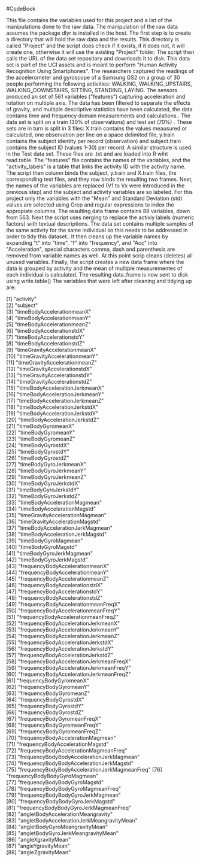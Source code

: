 #CodeBook

This file contains the variables used for this project and a list of the manipulations done to the raw data.
The manipulation of the raw data assumes the package dlyr is installed in the host. The first step is to create a directory
that will hold the raw data and the results. This directory is called "Project" and the script does check if it exists, if it
does not, it will create one, otherwise it will use the existing "Project" folder.
The script then calls the URL of the data set repository and downloads it to disk. This data set is part of the UCI assets and is meant to perform "Human Activity Recognition Using Smartphones". The researchers captured the readings of the accelerometer and gyroscope of a Samsung GS2 on a group of 30 people performing the following activities:
WALKING, WALKING_UPSTAIRS, WALKING_DOWNSTAIRS, SITTING, STANDING, LAYING.
The sensors produced an set of 561 variables ("features") capturing acceleration and rotation on multiple axis. The data has been filtered to separate the effects of gravity, and multiple descriptive statistics have been calculated, the data contains time and frequency domain measurements and calculations.. The data set is split on a train (30% of observations) and test set (70%) . These sets are in turn is split in 3 files: X.train contains the values meausured or calculated, one observation per line on a space delimited file, y.train contains the subject identity per record (observation) and subject.train contains the subject ID (values 1-30) per record. A similar structure is used in the Test data set.
These files are .txt and are loaded into R wiht read.table. The "features" file contains the names of the variables, and the "activity_labels" is a table that links the activity ID with the activity name.
The script then column binds the subject, y.train and X.train files, the corresponding test files, and they row binds the resulting two frames. Next, the names of the variables are replaced (V1 to Vx were introduced in the previous step) and the subject and activity variables are so labeled.
For this project only the variables with the "Mean" and Standard Deviation (std) values are selected using Grep and regular expressions to index the appropiate columns. The resulting data frame contains 88 variables, down from 563. Next the script uses nerging to replace the activiy labels (numeric factors) with textual descriptions. The data set contains multiple samples of the same activity for the same individual so this needs to be addressed in order to tidy this dataset.. It then cleans up the variable names by expanding "t" into "time", "f" into "frequency", and "Acc" into "Acceleration", special characters comma, dash and parenthesis are removed from variable names as well. At this point scrip cleans (deletes) all unused variables.
Finally, the script creates a new data frame where the data is grouped by activity and the mean of multiple measurementes of each individual is calculated. The resulting data_frame is now sent to disk using write.table()
The variables that were left after cleaning and tidying up are:

 [1] "activity"                                    
 [2] "subject"                                     
 [3] "timeBodyAccelerationmeanX"                   
 [4] "timeBodyAccelerationmeanY"                   
 [5] "timeBodyAccelerationmeanZ"                   
 [6] "timeBodyAccelerationstdX"                    
 [7] "timeBodyAccelerationstdY"                    
 [8] "timeBodyAccelerationstdZ"                    
 [9] "timeGravityAccelerationmeanX"                
[10] "timeGravityAccelerationmeanY"                
[11] "timeGravityAccelerationmeanZ"                
[12] "timeGravityAccelerationstdX"                 
[13] "timeGravityAccelerationstdY"                 
[14] "timeGravityAccelerationstdZ"                 
[15] "timeBodyAccelerationJerkmeanX"               
[16] "timeBodyAccelerationJerkmeanY"               
[17] "timeBodyAccelerationJerkmeanZ"               
[18] "timeBodyAccelerationJerkstdX"                
[19] "timeBodyAccelerationJerkstdY"                
[20] "timeBodyAccelerationJerkstdZ"                
[21] "timeBodyGyromeanX"                           
[22] "timeBodyGyromeanY"                           
[23] "timeBodyGyromeanZ"                           
[24] "timeBodyGyrostdX"                            
[25] "timeBodyGyrostdY"                            
[26] "timeBodyGyrostdZ"                            
[27] "timeBodyGyroJerkmeanX"                       
[28] "timeBodyGyroJerkmeanY"                       
[29] "timeBodyGyroJerkmeanZ"                       
[30] "timeBodyGyroJerkstdX"                        
[31] "timeBodyGyroJerkstdY"                        
[32] "timeBodyGyroJerkstdZ"                        
[33] "timeBodyAccelerationMagmean"                 
[34] "timeBodyAccelerationMagstd"                  
[35] "timeGravityAccelerationMagmean"              
[36] "timeGravityAccelerationMagstd"               
[37] "timeBodyAccelerationJerkMagmean"             
[38] "timeBodyAccelerationJerkMagstd"              
[39] "timeBodyGyroMagmean"                         
[40] "timeBodyGyroMagstd"                          
[41] "timeBodyGyroJerkMagmean"                     
[42] "timeBodyGyroJerkMagstd"                      
[43] "frequencyBodyAccelerationmeanX"              
[44] "frequencyBodyAccelerationmeanY"              
[45] "frequencyBodyAccelerationmeanZ"              
[46] "frequencyBodyAccelerationstdX"               
[47] "frequencyBodyAccelerationstdY"               
[48] "frequencyBodyAccelerationstdZ"               
[49] "frequencyBodyAccelerationmeanFreqX"          
[50] "frequencyBodyAccelerationmeanFreqY"          
[51] "frequencyBodyAccelerationmeanFreqZ"          
[52] "frequencyBodyAccelerationJerkmeanX"          
[53] "frequencyBodyAccelerationJerkmeanY"          
[54] "frequencyBodyAccelerationJerkmeanZ"          
[55] "frequencyBodyAccelerationJerkstdX"           
[56] "frequencyBodyAccelerationJerkstdY"           
[57] "frequencyBodyAccelerationJerkstdZ"           
[58] "frequencyBodyAccelerationJerkmeanFreqX"      
[59] "frequencyBodyAccelerationJerkmeanFreqY"      
[60] "frequencyBodyAccelerationJerkmeanFreqZ"      
[61] "frequencyBodyGyromeanX"                      
[62] "frequencyBodyGyromeanY"                      
[63] "frequencyBodyGyromeanZ"                      
[64] "frequencyBodyGyrostdX"                       
[65] "frequencyBodyGyrostdY"                       
[66] "frequencyBodyGyrostdZ"                       
[67] "frequencyBodyGyromeanFreqX"                  
[68] "frequencyBodyGyromeanFreqY"                  
[69] "frequencyBodyGyromeanFreqZ"                  
[70] "frequencyBodyAccelerationMagmean"            
[71] "frequencyBodyAccelerationMagstd"             
[72] "frequencyBodyAccelerationMagmeanFreq"        
[73] "frequencyBodyBodyAccelerationJerkMagmean"    
[74] "frequencyBodyBodyAccelerationJerkMagstd"     
[75] "frequencyBodyBodyAccelerationJerkMagmeanFreq"
[76] "frequencyBodyBodyGyroMagmean"                
[77] "frequencyBodyBodyGyroMagstd"                 
[78] "frequencyBodyBodyGyroMagmeanFreq"            
[79] "frequencyBodyBodyGyroJerkMagmean"            
[80] "frequencyBodyBodyGyroJerkMagstd"             
[81] "frequencyBodyBodyGyroJerkMagmeanFreq"        
[82] "angletBodyAccelerationMeangravity"           
[83] "angletBodyAccelerationJerkMeangravityMean"   
[84] "angletBodyGyroMeangravityMean"               
[85] "angletBodyGyroJerkMeangravityMean"           
[86] "angleXgravityMean"                           
[87] "angleYgravityMean"                           
[88] "angleZgravityMean" 
